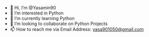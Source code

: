 - 👋 Hi, I’m @Yasamin90
- 👀 I’m interested in Python
- 🌱 I’m currently learning Python
- 💞️ I’m looking to collaborate on Python Projects
- 📫 How to reach me via Email Address: yasa901050@gmail.com

<!---
Yasamin90/Yasamin90 is a ✨ special ✨ repository because its `README.md` (this file) appears on your GitHub profile.
You can click the Preview link to take a look at your changes.
--->

